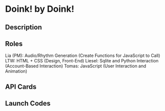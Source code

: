 # Doink! by Doink!

## Description

## Roles
Lia (PM): Audio/Rhythm Generation (Create Functions for JavaScript to Call)
LTW:  HTML + CSS (Design, Front-End)
Liesel: Sqlite and Python Interaction (Account-Based Interaction)
Tomas:  JavaScript (User Interaction and Animation)

## API Cards

## Launch Codes
